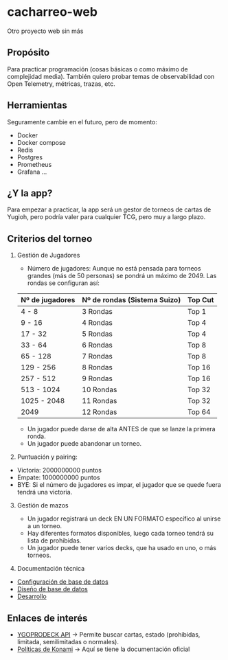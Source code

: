# cacharreo-web
Otro proyecto web sin más

## Propósito

Para practicar programación (cosas básicas o como máximo de complejidad media).
También quiero probar temas de observabilidad con Open Telemetry, métricas, trazas, etc.

## Herramientas
Seguramente cambie en el futuro, pero de momento:

* Docker
* Docker compose
* Redis
* Postgres
* Prometheus
* Grafana
...

## ¿Y la app?
Para empezar a practicar, la app será un gestor de torneos de cartas de Yugioh, pero podría valer para cualquier TCG, pero muy a largo plazo.

## Criterios del torneo
1. Gestión de Jugadores
    * Número de jugadores: Aunque no está pensada para torneos grandes (más de 50 personas) se pondrá un máximo de 2049. Las rondas se configuran así:


    | Nº de jugadores         | Nº de rondas (Sistema Suizo)      | Top Cut                 |
    |-------------------------|-----------------------------------|-------------------------|
    | 4 - 8                   | 3 Rondas               | Top 1                              |
    | 9 - 16                  | 4 Rondas               | Top 4                              |
    | 17 - 32                 | 5 Rondas               | Top 4                              |
    | 33 - 64                 | 6 Rondas               | Top 8                              |
    | 65 - 128                | 7 Rondas               | Top 8                              |
    | 129 - 256               | 8 Rondas               | Top 16                             |
    | 257 - 512               | 9 Rondas               | Top 16                             |
    | 513 - 1024              | 10 Rondas              | Top 32                             |
    | 1025 - 2048             | 11 Rondas              | Top 32                             |
    | 2049                    | 12 Rondas              | Top 64                             |


    * Un jugador puede darse de alta ANTES de que se lanze la primera ronda.
    * Un jugador puede abandonar un torneo.


2. Puntuación y pairing:
* Victoria: 2000000000 puntos
* Empate: 1000000000 puntos
* BYE: Si el número de jugadores es impar, el jugador que se quede fuera tendrá una victoria.

3. Gestión de mazos
    * Un jugador registrará un deck EN UN FORMATO específico al unirse a un torneo.
    * Hay diferentes formatos disponibles, luego cada torneo tendrá su lista de prohibidas.
    * Un jugador puede tener varios decks, que ha usado en uno, o más torneos.

4. Documentación técnica
* [Configuración de base de datos](docs/postgres-config.md)
* [Diseño de base de datos](docs/diseño.md)
* [Desarrollo](docs/programacion.md)

## Enlaces de interés

* [YGOPRODECK API](https://ygoprodeck.com/api-guide/) -> Permite buscar cartas, estado (prohibidas, limitada, semilimitadas o normales).
* [Políticas de Konami](https://www.yugioh-card.com/en/events/organizedplay/) -> Aquí se tiene la documentación oficial